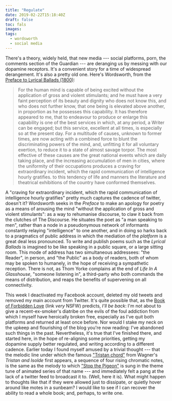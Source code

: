 ```yaml
---
title: "Regulate"
date: 2019-02-22T15:18:40Z
draft: false
toc: fals
images:
tags: 
  - wordsworth
  - social media 
---
```

There's a theory, widely held, that new media --- social platforms, porn, the comments section of the Guardian --- are deranging us by messing with our dopamine receptors. It's a convenient story for a time of widespread derangement. It's also a pretty old one. Here's Wordsworth, from the [Preface to Lyrical Ballads (1800)](https://www.bartleby.com/39/36.html):

> For the human mind is capable of being excited without the application of gross and violent stimulants; and he must have a very faint perception of its beauty and dignity who does not know this, and who does not further know, that one being is elevated above another, in proportion as he possesses this capability. It has therefore appeared to me, that to endeavour to produce or enlarge this capability is one of the best services in which, at any period, a Writer can be engaged; but this service, excellent at all times, is especially so at the present day. For a multitude of causes, unknown to former times, are now acting with a combined force to blunt the discriminating powers of the mind, and, unfitting it for all voluntary exertion, to reduce it to a state of almost savage torpor. The most effective of these causes are the great national events which are daily taking place, and the increasing accumulation of men in cities, where the uniformity of their occupations produces a craving for extraordinary incident, which the rapid communication of intelligence hourly gratifies. to this tendency of life and manners the literature and theatrical exhibitions of the country have conformed themselves.

A "craving for extraordinary incident, which the rapid communication of intelligence hourly gratifies" pretty much captures the cadence of twitter, doesn't it? Wordsworth seeks in the _Preface_ to make an apology for poetry as a means of arousing the mind "without the application of gross and violent stimulants": as a way to rehumanise discourse, to claw it back from the clutches of The Discourse. He situates the poet as "a man speaking to men", rather than a node in a pseudonymous network of informants constantly relaying "intelligence" to one another, and in doing so harks back to a pragmatics of public address in which the mediation of the _platform_ is a great deal less pronounced. To write and publish poems such as the _Lyrical Ballads_ is imagined to be like speaking in a public square, or a large sitting room. This mode of address has two simultaneous addressees: "the Reader", in person, and "the Public" as a body of readers, both of whom may be spoken to humanely, in the hope of receiving a sympathetic reception. There is not, as Thom Yorke complains at the end of _Life In A Glasshouse_, "someone listening in", a third-party who both commands the means of distribution, and reaps the benefits of supervening on all connectivity.

This week I deactivated my Facebook account, deleted my old tweets and removed my main account from Twitter. It's quite possible that, as the [Book of Forbidden Love](https://www.oglaf.com/booklove/) (link _very_ NSFW) predicts, _I'll be back_: I'm not about to give a recent-ex-smoker's diatribe on the evils of the foul addiction from which I myself have heroically broken free, especially as I've quit both platforms and returned at least once before. Nor would I stake my neck on the upkeep and flourishing of the blog you're now reading: I've abandoned such things in the past. Nevertheless, it's true that I've finished there, and started here, in the hope of re-aligning some priorities, getting my dopamine supply better regulated, and writing according to a different cadence. Earlier today I found myself amused by a trivial thought --- that the melodic line under which the famous ["Tristan chord"](https://www.youtube.com/watch?v=gpWg_cZkDho) from Wagner's _Tristan and Isolde_ first appears, a sequence of four rising chromatic notes, is the same as the melody to which ["Stop the Pigeon"](https://www.youtube.com/watch?v=sj6-LG5VpGk) is sung in the theme tune of animated series of that name --- and immediately felt a pang at the lack of a twitter feed to broadcast it to. (Well, here it is). What might happen to thoughts like that if they were allowed just to dissipate, or quietly hover around like motes in a sunbeam? I would like to see if I can recover the ability to read a whole book; and, perhaps, to write one.
